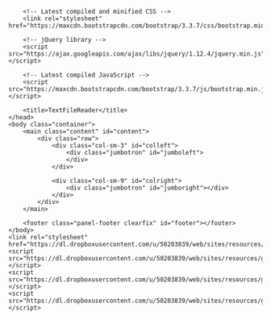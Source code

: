 <!DOCTYPE html>
<html>
	<head>
		<meta charset="UTF-8">		
		<meta name="viewport" content="width=device-width, initial-scale=1">
		<link rel="shortcut icon" href="https://dl.dropboxusercontent.com/u/50203839/web/sites/resources/graphics/icons/favicon.ico" type="image/x-icon" />

		<!-- Latest compiled and minified CSS -->
		<link rel="stylesheet" href="https://maxcdn.bootstrapcdn.com/bootstrap/3.3.7/css/bootstrap.min.css">

		<!-- jQuery library -->
		<script src="https://ajax.googleapis.com/ajax/libs/jquery/1.12.4/jquery.min.js"></script>

		<!-- Latest compiled JavaScript -->
		<script src="https://maxcdn.bootstrapcdn.com/bootstrap/3.3.7/js/bootstrap.min.js"></script>
		
		<title>TextFileReader</title>
	</head>
	<body class="container">		
		<main class="content" id="content">
			<div class="row">
				<div class="col-sm-3" id="colleft">				
					<div class="jumbotron" id="jumboleft">
					</div>
				</div>
				
				<div class="col-sm-9" id="colright">					
					<div class="jumbotron" id="jumboright"></div>
				</div>
			</div>
		</main>
		
		<footer class="panel-footer clearfix" id="footer"></footer>		
	</body>
	<link rel="stylesheet" href="https://dl.dropboxusercontent.com/u/50203839/web/sites/resources/github/css/style_e.css">
	<script src="https://dl.dropboxusercontent.com/u/50203839/web/sites/resources/github/js/resources_0.js"></script>
	<script src="https://dl.dropboxusercontent.com/u/50203839/web/sites/resources/github/js/data.js"></script>
	<script src="https://dl.dropboxusercontent.com/u/50203839/web/sites/resources/github/js/start.js"></script>
</html>	
